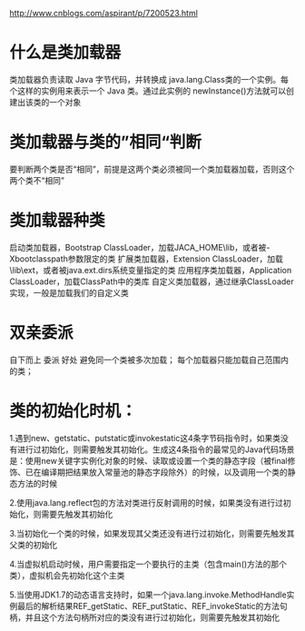 http://www.cnblogs.com/aspirant/p/7200523.html

# 什么是类加载器
类加载器负责读取 Java 字节代码，并转换成 java.lang.Class类的一个实例。每个这样的实例用来表示一个 Java 类。通过此实例的 newInstance()方法就可以创建出该类的一个对象



# 类加载器与类的”相同“判断
要判断两个类是否“相同”，前提是这两个类必须被同一个类加载器加载，否则这个两个类不“相同”

# 类加载器种类
启动类加载器，Bootstrap ClassLoader，加载JACA_HOME\lib，或者被-Xbootclasspath参数限定的类
扩展类加载器，Extension ClassLoader，加载\lib\ext，或者被java.ext.dirs系统变量指定的类
应用程序类加载器，Application ClassLoader，加载ClassPath中的类库
自定义类加载器，通过继承ClassLoader实现，一般是加载我们的自定义类

# 双亲委派 
自下而上 委派
好处
避免同一个类被多次加载；
每个加载器只能加载自己范围内的类；


# 类的初始化时机：

1.遇到new、getstatic、putstatic或invokestatic这4条字节码指令时，如果类没有进行过初始化，则需要触发其初始化。生成这4条指令的最常见的Java代码场景是：使用new关键字实例化对象的时候、读取或设置一个类的静态字段（被final修饰、已在编译期把结果放入常量池的静态字段除外）的时候，以及调用一个类的静态方法的时候

2.使用java.lang.reflect包的方法对类进行反射调用的时候，如果类没有进行过初始化，则需要先触发其初始化

3.当初始化一个类的时候，如果发现其父类还没有进行过初始化，则需要先触发其父类的初始化

4.当虚拟机启动时候，用户需要指定一个要执行的主类（包含main()方法的那个类），虚拟机会先初始化这个主类

5.当使用JDK1.7的动态语言支持时，如果一个java.lang.invoke.MethodHandle实例最后的解析结果REF_getStatic、REF_putStatic、REF_invokeStatic的方法句柄，并且这个方法句柄所对应的类没有进行过初始化，则需要先触发其初始化